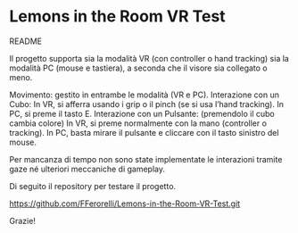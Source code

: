 # Lemons in the Room VR Test 
 

README 

Il progetto supporta sia la modalità VR (con controller o hand tracking) sia la modalità PC (mouse e tastiera), a seconda che il visore sia collegato o meno.

Movimento: gestito in entrambe le modalità (VR e PC).
Interazione con un Cubo:
In VR, si afferra usando i grip o il pinch (se si usa l’hand tracking).
In PC, si preme il tasto E.
Interazione con un Pulsante: (premendolo il cubo cambia colore)
In VR, si preme normalmente con la mano (controller o tracking).
In PC, basta mirare il pulsante e cliccare con il tasto sinistro del mouse.

Per mancanza di tempo non sono state implementate le interazioni tramite gaze né ulteriori meccaniche di gameplay.

Di seguito il repository per testare il progetto.

https://github.com/FFerorelli/Lemons-in-the-Room-VR-Test.git

Grazie!